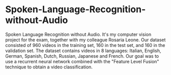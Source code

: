 # Spoken-Language-Recognition-without-Audio
Spoken Language Recognition without Audio. It's my computer vision project for the exam, together with my colleague Rosaria Leone. Our dataset consisted of 960 videos in the training set, 160 in the test set, and 160 in the validation set. The dataset contains videos in 8 languages: Italian, English, German, Spanish, Dutch, Russian, Japanese and French. Our goal was to use a recurrent neural network combined with the "Feature Level Fusion" technique to obtain a video classification.
